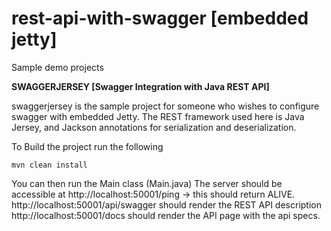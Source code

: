 # rest-api-with-swagger [embedded jetty]
Sample demo projects

**SWAGGERJERSEY [Swagger Integration with Java REST API]** 

swaggerjersey is the sample project for someone who wishes to configure swagger with embedded Jetty. 
The REST framework used here is Java Jersey, and Jackson annotations for serialization and deserialization.

To Build the project run the following

`mvn clean install`

You can then run the Main class (Main.java)
The server should be accessible at http://localhost:50001/ping -> this should return ALIVE.
http://localhost:50001/api/swagger should render the REST API description
http://localhost:50001/docs should render the API page with the api specs.
